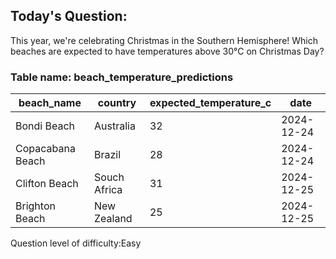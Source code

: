 ## Today's Question:

This year, we're celebrating Christmas in the Southern Hemisphere! 
Which beaches are expected to have temperatures above 30°C on 
Christmas Day?

### Table name: beach_temperature_predictions

| beach_name       | country       | expected_temperature_c | date       |
|------------------|---------------|------------------------|------------|
| Bondi Beach      | Australia     | 32                     | 2024-12-24 |
| Copacabana Beach | Brazil        | 28                     | 2024-12-24 |
| Clifton Beach    | Souch Africa  | 31                     | 2024-12-25 |
| Brighton Beach   | New Zealand   | 25                     | 2024-12-25 |


Question level of difficulty:Easy